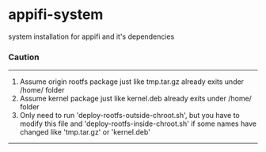 # appifi-system
system installation for appifi and it's dependencies

### Caution
  ***
  1. Assume origin rootfs package just like tmp.tar.gz already exits under /home/ folder
  2. Assume kernel package just like kernel.deb already exits under /home/ folder
  3. Only need to run 'deploy-rootfs-outside-chroot.sh', but you have to modify this file and 'deploy-rootfs-inside-chroot.sh' if some names have changed like 'tmp.tar.gz' or 'kernel.deb'
  ***
